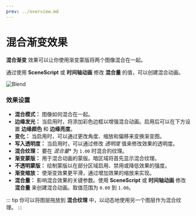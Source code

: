 ```yaml
---
prev: ../overview.md
---
```


# 混合渐变效果

**混合渐变** 效果可以让你使用渐变蒙版将两个图像混合在一起。

通过使用 **SceneScript** 或 **时间轴动画** 修改 **混合量** 的值，可以创建混合动画。

![Blend](/wallpaper-engine-docs/img/effects/Blend_Gradient.gif)

### 效果设置

* **混合模式：** 图像如何混合在一起。
* **边缘发光：** 当启用时，将添加彩色边框以增强混合动画。启用后可以在下方设置 **边缘颜色** 和 **边缘亮度**。
* **变化：** 当启用时，可以通过更改角度、缩放和偏移来变换渐变图。
* **写入透明度：** 当启用时，可以通过修改 *透明度* 值来修改效果的透明度。
* **混合纹理：** 要在 *混合量** 为 `1.00` 时混合的纹理。
* **渐变蒙版：** 用于混合动画的蒙版。暗区域将首先显示混合纹理。
* **不透明蒙版：** 绘制蒙版以在部分区域启用、禁用或降低效果的强度。
* **渐变缩放：** 使渐变效果更平滑，通过增加效果的缩放来实现。
* **混合量：** 影响混合效果的关键参数。使用 **SceneScript** 或 **时间轴动画** 修改 **混合量** 来创建混合动画。取值范围为 `0.00` 到 `1.00`。

::: tip
你可以将图层拖放到 **混合纹理** 中，以动态地使用另一个图层作为混合纹理。
:::
